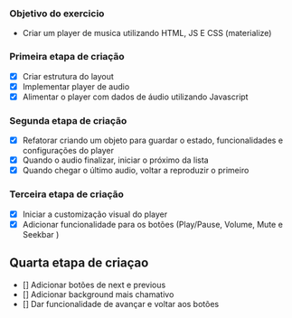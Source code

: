 ### Objetivo do exercicio

- Criar um player de musica utilizando HTML, JS E CSS (materialize)

### Primeira etapa de criação

- [x] Criar estrutura do layout 
- [x] Implementar player de audio 
- [x] Alimentar o player com dados de áudio utilizando Javascript

### Segunda etapa de criação

- [x] Refatorar criando um objeto para guardar o estado, funcionalidades e configurações do player
- [x] Quando o audio finalizar, iniciar o próximo da lista
- [x] Quando chegar o último audio, voltar a reproduzir o primeiro

### Terceira etapa de criação

- [x] Iniciar a customização visual do player
- [x] Adicionar funcionalidade para os botões (Play/Pause, Volume, Mute e Seekbar )

## Quarta etapa de criaçao

- [] Adicionar botões de next e previous
- [] Adicionar background mais chamativo
- [] Dar funcionalidade de avançar e voltar aos botões

